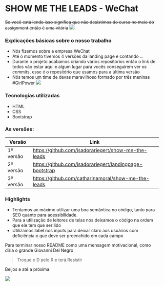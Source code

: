 # SHOW ME THE LEADS - WeChat
 ~~Se você está lendo isso significa que não desistimos do curso no meio do assignment então é uma vitória~~
![](https://media.giphy.com/media/pa37AAGzKXoek/giphy.gif)

### Explicações básicas sobre o nosso trabalho
- Nós fizemos sobre a empresa WeChat
- Até o momento tivemos 4 versões da landing page e contando ...
- Durante o projeto acabamos criando vários repositórios então o link de todos vão estar aqui e algum lugar para vocês conseguirem ver os commits, esse é o repositório que usamos para a última versão
- Nós temos um time de devas maravilhoso formado por três meninas #GirlPower
![](https://media.giphy.com/media/bSMLwVLkZV2CkRXfhr/giphy.gif)

### Tecnologias utilizadas
- HTML
- CSS
- Bootstrap

### As versões:
| Versão    	| Link                                                               	|
|-----------	|--------------------------------------------------------------------	|
| 1º versão 	| https://github.com/isadorariegert/show-me-the-leads 	                | 
| 2º versão 	| https://github.com/isadorariegert/landingpage-bootstrap            	|  
| 3º versão 	| https://github.com/catharinamoral/show-me-the-leads                	|  

### Highlights
- Tentamos ao máximo utilizar uma boa semântica no código, tanto para SEO quanto para acessibilidade.
- Para a utilização de leitores de telas nós deixamos o código na ordem que ele tem que ser lido
- Utilizamos label nos inputs para deixar claro aos usuários com deficiência o que deve ser preenchido em cada campo

Para terminar nosso README como uma mensagem motivacional, como diria o grande Giovanni Del Negro
>Troque o D pelo R e terá Resistir

Beijos e até a próxima

![](https://media.giphy.com/media/rixLNZzgCyB7G/giphy.gif)
